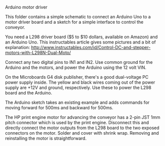Arduino motor driver

This folder contains a simple schematic to connect an Arduino Uno
to a motor driver board and a sketch for a simple interface to
control the conveyor.

You need a L298 driver board ($5 to $10 dollars, available on Amazon)
and an Arduino Uno. This instructables article gives some pictures
and a bit of explanation:
http://www.instructables.com/id/Control-DC-and-stepper-motors-with-L298N-Dual-Moto/

Connect any two digital pins to IN1 and IN2. Use common ground
for the Arduino and the motors, and power the Arduino using the
12 volt VIN.

On the Microboards G4 disk publisher, there's a good dual-voltage
PC power supply inside. The yellow and black wires coming out of
the power supply are +12V and ground, respectively. Use these to
power the L298 board and the Arduino.

The Arduino sketch takes an existing example and adds commands for
moving forward for 500ms and backward for 500ms.

The HP print engine motor for advancing the conveyor has a 2-pin
JST 1mm pitch connector which is used by the print engine. Disconnect
this and directly connect the motor outputs from the L298 board to the
two exposed connectors on the motor. Solder and cover with shrink wrap.
Removing and reinstalling the motor is straightforward.

